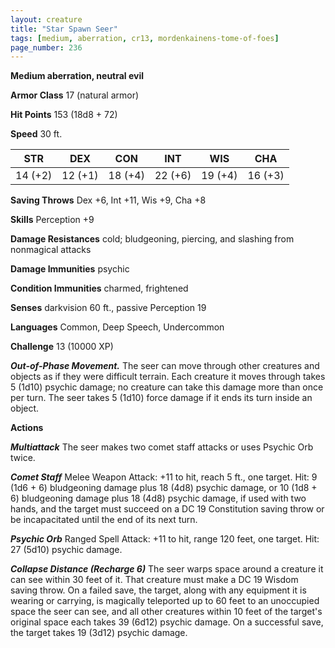 ```yaml
---
layout: creature
title: "Star Spawn Seer"
tags: [medium, aberration, cr13, mordenkainens-tome-of-foes]
page_number: 236
---
```


**Medium aberration, neutral evil**

**Armor Class** 17 (natural armor)

**Hit Points** 153  (18d8 + 72)

**Speed** 30 ft.

|   STR   |   DEX   |   CON   |   INT   |   WIS   |   CHA   |
|:-------:|:-------:|:-------:|:-------:|:-------:|:-------:|
| 14 (+2) | 12 (+1) | 18 (+4) | 22 (+6) | 19 (+4) | 16 (+3) |

**Saving Throws** Dex +6, Int +11, Wis +9, Cha +8

**Skills** Perception +9

**Damage Resistances** cold; bludgeoning, piercing, and slashing from nonmagical attacks

**Damage Immunities** psychic

**Condition Immunities** charmed, frightened

**Senses** darkvision 60 ft., passive Perception 19

**Languages** Common, Deep Speech, Undercommon

**Challenge** 13 (10000 XP)

***Out-of-Phase Movement.*** The seer can move through other creatures and objects as if they were difficult terrain. Each creature it moves through takes 5 (1d10) psychic damage; no creature can take this damage more than once per turn. The seer takes 5 (1d10) force damage if it ends its turn inside an object.

**Actions**

***Multiattack*** The seer makes two comet staff attacks or uses Psychic Orb twice.

***Comet Staff*** Melee Weapon Attack: +11 to hit, reach 5 ft., one target. Hit: 9 (1d6 + 6) bludgeoning damage plus 18 (4d8) psychic damage, or 10 (1d8 + 6) bludgeoning damage plus 18 (4d8) psychic damage, if used with two hands, and the target must succeed on a DC 19 Constitution saving throw or be incapacitated until the end of its next turn.

***Psychic Orb*** Ranged Spell Attack: +11 to hit, range 120 feet, one target. Hit: 27 (5d10) psychic damage.

***Collapse Distance (Recharge 6)*** The seer warps space around a creature it can see within 30 feet of it. That creature must make a DC 19 Wisdom saving throw. On a failed save, the target, along with any equipment it is wearing or carrying, is magically teleported up to 60 feet to an unoccupied space the seer can see, and all other creatures within 10 feet of the target's original space each takes 39 (6d12) psychic damage. On a successful save, the target takes 19 (3d12) psychic damage.